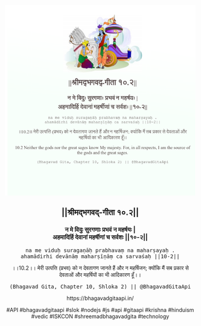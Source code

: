 <img src="../../asset/BG_10_2.png"/>
<center><h2>||श्रीमद्‍भगवद्‍-गीता १०.२||</h2>
<h3>न मे विदुः सुरगणाः प्रभवं न महर्षयः |<br/>अहमादिर्हि देवानां महर्षीणां च सर्वशः ||१०-२||</h3>
<pre>na me viduḥ suragaṇāḥ prabhavaṃ na maharṣayaḥ .<br/>ahamādirhi devānāṃ maharṣīṇāṃ ca sarvaśaḥ ||10-2||</pre>
<p>।।10.2।। मेरी उत्पत्ति (प्रभव) को न देवतागण जानते हैं और न महर्षिजन; क्योंकि मैं सब प्रकार से देवताओं और महर्षियों का भी आदिकारण हूँ।।</p>
<pre>(Bhagavad Gita, Chapter 10, Shloka 2) || @BhagavadGitaApi</pre><p>https://bhagavadgitaapi.in/</p><p>#API #bhagavadgitaapi #slok #nodejs #js #api #gitaapi #krishna #hinduism #vedic #ISKCON #shreemadbhagavadgita #technology</p></center>